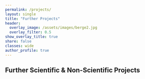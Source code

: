 ```yaml
---
permalink: /projects/
layout: single
title: "Further Projects"
header:
  overlay_image: /assets/images/berge2.jpg
  overlay_filter: 0.5
show_overlay_title: true
share: false
classes: wide
author_profile: true  
---
```


Further Scientific & Non-Scientific Projects
---------------


